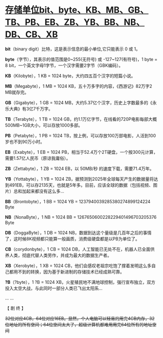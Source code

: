 # [存储单位bit、byte、KB、MB、GB、TB、PB、EB、ZB、YB、BB、NB、DB、CB、XB](https://www.cnblogs.com/xiii/p/14219293.html)



**bit**（binary digit）比特，这是表示信息的最小单位,它只能表示 0 或 1。

**byte**（字节），其表示的值范围是0~255(无符号) 或 -127~127(有符号)，1 byte = 8 bit，一个英文字母1字节，一个汉字需要2字节（GBK编码）。

**KB**（Kilobyte），1 KB = 1024 byte，大约四五百个汉字的短篇小说。

**MB**（Megabyte），1 MB = 1024 KB，五十万多字的内容，《西游记》82万字2 MB就存完。

**GB**（Gigabyte），1 GB = 1024 MB，大约5.37亿个汉字，历史上字数最多的《永乐大典》有3亿7千万字。

**TB**（Terabyte），1 TB = 1024 GB，约1.1万亿字节，在线看的720P电影每部大概500MB~1GB大小，可以存放1000多部。

**PB**（Petabyte），1 PB = 1024 TB，按上例，可以存放100万部电影，人活到100岁也不到90万小时。

**EB**（Exabyte），1 EB = 1024 PB，相当于52.4万个2T硬盘，一个按300元计算，需要1.57亿人民币（原谅我庸俗）。

**ZB**（Zettabyte），1 ZB = 1024 EB，以 50MB/秒 的速度下载，需要71.4万年。

**YB**（Yottabyte），1 YB = 1024 ZB，据预测到2025年全球每天产生的数据量将达到491EB，可以存2135天，也就是5年多。目前，应该全球的数据（包括视频、图片）总和加起来都没有这么多...

**BB**（Brontobyte），1 BB = 1024 YB = 1237940039285380274899124224 Byte

**NB**（NonaByte），1 NB = 1024 BB = 1267650600228229401496703205376 Byte

**DB**（DoggaByte），1 DB = 1024 NB，数据到达这个量级是几百年之后的事情了，这时候8K视频都只能算一般画质，消费级硬盘都是以PB为单位了。

**CB**（corydonbyte），1 CB = 1024 DB，人工智能已无处不在，机器人已全面供养人类，彻底代替人类劳作，并成为最大的数据生产者。

**XB**（Xerobyte），1 XB = 1024 CB，他们会感叹老祖宗吃饱了撑着发明这么多自己都用不到的转换，因为基于新进制的存储技术已经成熟可靠。

**?B**（?byte），1 ?B = 1024 XB，火星殖民地不满地球控制，强行宣布独立，双方投入太空大战，与此同时一部分人类已飞出太阳系...

... ...

【 剧 终 】



~~32位对应4GB，64位对应16EB。显然，个人电脑可以轻易的用完4GB内存，32位地址的所有空间；64位空间太大了，超级计算机都难用用完64位所有的地址空间~~

